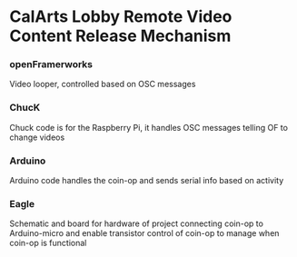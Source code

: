 # CalArts Lobby Remote Video Content Release Mechanism

### openFramerworks
Video looper, controlled based on OSC messages

### ChucK 
Chuck code is for the Raspberry Pi, it handles OSC messages telling OF to change videos

### Arduino 
Arduino code handles the coin-op and sends serial info based on activity 

### Eagle
Schematic and board for hardware of project connecting coin-op to Arduino-micro and enable transistor control of coin-op to manage when coin-op is functional
